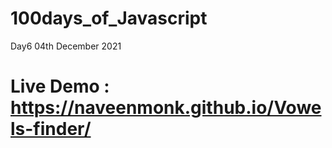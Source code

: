 # 100days_of_Javascript
Day6 04th December 2021
# Live Demo : https://naveenmonk.github.io/Vowels-finder/
